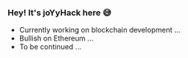 ### Hey! It's joYyHack here 😅
- Currently working on blockchain development ...
- Bullish on Ethereum ...
- To be continued ...
